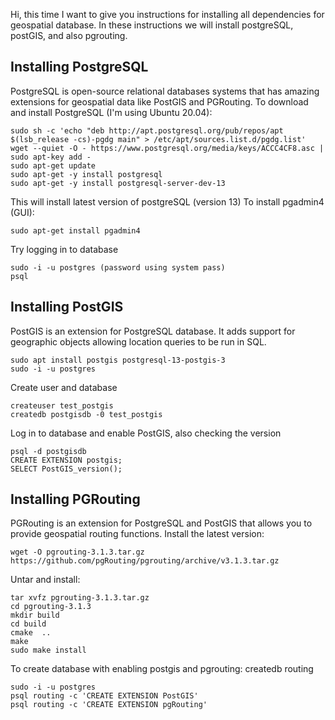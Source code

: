 Hi, this time I want to  give you instructions for installing all dependencies for geospatial database. 
In these instructions we will install postgreSQL, postGIS, and also pgrouting.

## Installing PostgreSQL
PostgreSQL is open-source relational databases systems that has amazing extensions for geospatial data like PostGIS and PGRouting.
To download and install PostgreSQL (I'm using Ubuntu 20.04):
```
sudo sh -c 'echo "deb http://apt.postgresql.org/pub/repos/apt $(lsb_release -cs)-pgdg main" > /etc/apt/sources.list.d/pgdg.list'
wget --quiet -O - https://www.postgresql.org/media/keys/ACCC4CF8.asc | sudo apt-key add -
sudo apt-get update
sudo apt-get -y install postgresql
sudo apt-get -y install postgresql-server-dev-13
```
This will install latest version of postgreSQL (version 13)
To install pgadmin4 (GUI):
```
sudo apt-get install pgadmin4
```
Try logging in to database
```
sudo -i -u postgres (password using system pass)
psql
```
## Installing PostGIS
PostGIS is an extension for PostgreSQL database. It adds support for geographic objects allowing location queries to be run in SQL.
```
sudo apt install postgis postgresql-13-postgis-3
sudo -i -u postgres
```
Create user and database
```
createuser test_postgis
createdb postgisdb -0 test_postgis
```
Log in to database and enable PostGIS, also checking the version
```
psql -d postgisdb
CREATE EXTENSION postgis;
SELECT PostGIS_version();
```
## Installing PGRouting
PGRouting is an extension for PostgreSQL and PostGIS that allows you to provide geospatial routing functions.
Install the latest version:
```
wget -O pgrouting-3.1.3.tar.gz https://github.com/pgRouting/pgrouting/archive/v3.1.3.tar.gz
```
Untar and install:
```
tar xvfz pgrouting-3.1.3.tar.gz
cd pgrouting-3.1.3
mkdir build
cd build
cmake  ..
make
sudo make install
```
To create database with enabling postgis and pgrouting:
createdb routing
```
sudo -i -u postgres
psql routing -c 'CREATE EXTENSION PostGIS'
psql routing -c 'CREATE EXTENSION pgRouting'
```

